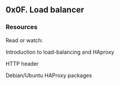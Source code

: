 ## 0x0F. Load balancer

### Resources
Read or watch:

Introduction to load-balancing and HAproxy

HTTP header

Debian/Ubuntu HAProxy packages